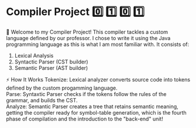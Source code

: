 # Compiler Project 0️⃣ 1️⃣ 0️⃣ 1️⃣

👋 Welcome to my Compiler Project! This compiler tackles a custom language defined by our professor. I chose to write it using the Java programming language as this is what I am most familiar with. It consists of:  
1. Lexical Analysis  
2. Syntactic Parser (CST builder)  
3. Semantic Parser (AST builder)

⚡ How It Works
Tokenize: Lexical analyzer converts source code into tokens defined by the custom progamming language.  
Parse: Syntaxtic Parser checks if the tokens follow the rules of the grammar, and builds the CST.  
Analyze: Semantic Parser creates a tree that retains semantic meaning, getting the compiler ready for symbol-table generation, which is the fourth phase of compilation and the introduction to the "back-end" unit!  



